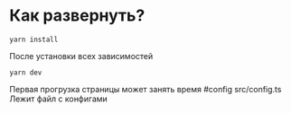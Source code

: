 # Как развернуть?
```
yarn install
```
После установки всех зависимостей
```
yarn dev
```
Первая прогрузка страницы может занять время
#config
src/config.ts
Лежит файл с конфигами
